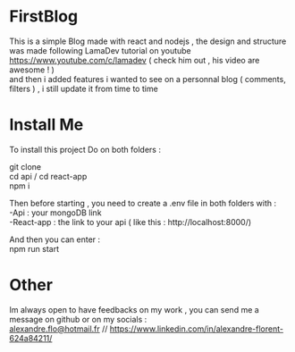 # FirstBlog


This is a simple Blog made with react and nodejs , the design and structure was made following LamaDev tutorial on youtube https://www.youtube.com/c/lamadev ( check him out , his video are awesome ! )  
and then i added features i wanted to see on a personnal blog ( comments, filters ) , i still update it from time to time  

# Install Me

To install this project 
Do on both folders :

git clone   
cd api / cd react-app  
npm i  

Then before starting , you need to create a .env file in both folders with :  
-Api : your mongoDB link  
-React-app : the link to your api ( like this : http://localhost:8000/)  

And then you can enter :  
    npm run start  

# Other  

Im always open to have feedbacks on my work , you can send me a message on github or on my socials :   
alexandre.flo@hotmail.fr // https://www.linkedin.com/in/alexandre-florent-624a84211/    

